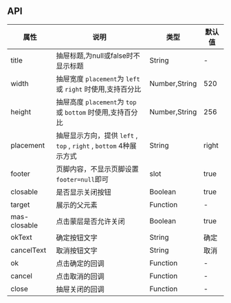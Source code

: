 ## API
| 属性         | 说明                                                               | 类型          | 默认值 |
| ------------ | ------------------------------------------------------------------ | ------------- | ------ |
| title        | 抽屉标题,为null或false时不显示标题                                 | String        | -      |
| width        | 抽屉宽度 `placement`为 `left` 或 `right` 时使用,支持百分比         | Number,String | 520    |
| height       | 抽屉高度 `placement`为 `top` 或 `bottom` 时使用,支持百分比         | Number,String | 256    |
| placement    | 抽屉显示方向，提供 `left` , `top` , `right` , `bottom` 4种展示方式 | String        | right  |
| footer       | 页脚内容，不显示页脚设置`footer=null`即可                          | slot          | true   |
| closable     | 是否显示关闭按钮                                                   | Boolean       | true   |
| target       | 展示的父元素                                                       | Function      | -      |
| mas-closable | 点击蒙层是否允许关闭                                               | Boolean       | true   |
| okText       | 确定按钮文字                                                       | String        | 确定   |
| cancelText   | 取消按钮文字                                                       | String        | 取消   |
| ok           | 点击确定的回调                                                     | Function      | -      |
| cancel       | 点击取消的回调                                                     | Function      | -      |
| close        | 抽屉关闭的回调                                                     | Function      | -      |